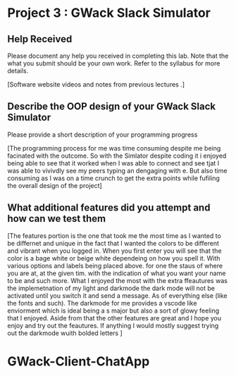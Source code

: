 # Project 3 : GWack Slack Simulator


## Help Received

Please document any help you received in completing this lab. Note that the what you submit should be your own work. Refer to the syllabus for more details. 

[Software website videos and notes from previous lectures .]

## Describe the OOP design of your GWack Slack Simulator

Please provide a short description of your programming progress

[The programming process for me was time consuming despite me being facinated with the outcome. So with the Simlator despite coding it i enjoyed being able to see that it worked when I was able to connect and see tjat I was able to vivivdly see my peers typing an dengaging with e. But also time consuming as I was on a time crunch to get the extra points while fufiling the overall design of the project]

## What additional features did you attempt and how can we test them

[The features portion is the one that took me the most time as I wanted to be differnet and unique in the fact that I wanted the colors to be different and vibrant when you logged in. When you first enter you will see that the color is a bage white or beige white dependeing on how you spell it. With various options and labels being placed above. for one the staus of where you are at, at the given tim. with the indication of what you want your name to be and such more. What I enjoyed the most with the extra ffeautures was the implemetnation of my light and darkmode 
the dark mode will not be activated until you switch it and send a message. As of everything else (like the fonts and such). The darkmode for me provides a vscode like enviorment which is ideal being a s major but also a sort of glowy feeling that I enjoyed. Aside from that the other features are great and I hope you enjoy and try out the feautures. If anything I would mostly suggest trying out the darkmode wuith bolded letters ]


# GWack-Client-ChatApp
